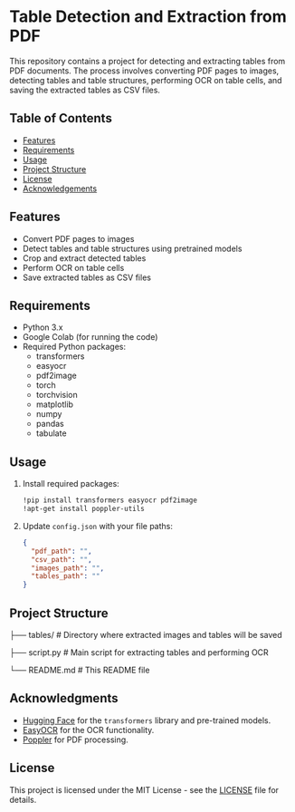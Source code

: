 # Table Detection and Extraction from PDF

This repository contains a project for detecting and extracting tables from PDF documents. The process involves converting PDF pages to images, detecting tables and table structures, performing OCR on table cells, and saving the extracted tables as CSV files.

## Table of Contents

- [Features](#features)
- [Requirements](#requirements)
- [Usage](#usage)
- [Project Structure](#project-structure)
- [License](#license)
- [Acknowledgements](#acknowledgements)

## Features

- Convert PDF pages to images
- Detect tables and table structures using pretrained models
- Crop and extract detected tables
- Perform OCR on table cells
- Save extracted tables as CSV files
  
## Requirements

- Python 3.x
- Google Colab (for running the code)
- Required Python packages:
  - transformers
  - easyocr
  - pdf2image
  - torch
  - torchvision
  - matplotlib
  - numpy
  - pandas
  - tabulate
    
## Usage

1. Install required packages:

    ```bash
    !pip install transformers easyocr pdf2image
    !apt-get install poppler-utils
    ```

2. Update `config.json` with your file paths:

    ```json
    {
      "pdf_path": "",
      "csv_path": "",
      "images_path": "",
      "tables_path": ""
    }
    ```
        
## Project Structure

├── tables/ # Directory where extracted images and tables will be saved

├── script.py # Main script for extracting tables and performing OCR

└── README.md # This README file

## Acknowledgments

- [Hugging Face](https://huggingface.co/) for the `transformers` library and pre-trained models.
- [EasyOCR](https://github.com/JaidedAI/EasyOCR) for the OCR functionality.
- [Poppler](https://poppler.freedesktop.org/) for PDF processing.

## License

This project is licensed under the MIT License - see the [LICENSE](LICENSE) file for details.
